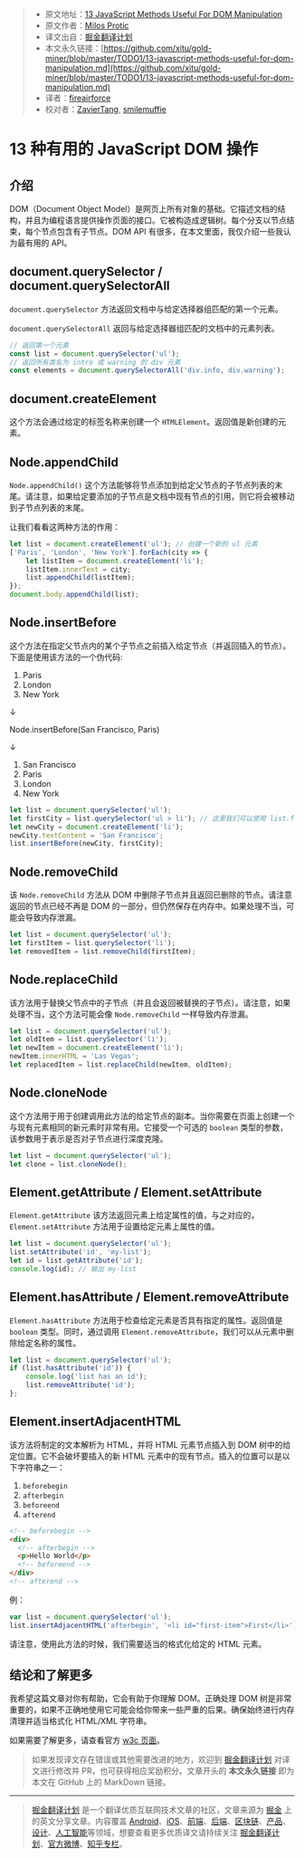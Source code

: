 > * 原文地址：[13 JavaScript Methods Useful For DOM Manipulation](https://devinduct.com/blogpost/20/13-javascript-methods-useful-for-dom-manipulation)
> * 原文作者：[Milos Protic](https://devinduct.com/blogpost/20/13-javascript-methods-useful-for-dom-manipulation)
> * 译文出自：[掘金翻译计划](https://github.com/xitu/gold-miner)
> * 本文永久链接：[https://github.com/xitu/gold-miner/blob/master/TODO1/13-javascript-methods-useful-for-dom-manipulation.md](https://github.com/xitu/gold-miner/blob/master/TODO1/13-javascript-methods-useful-for-dom-manipulation.md)
> * 译者：[fireairforce](https://github.com/fireairforce)
> * 校对者：[ZavierTang](https://github.com/ZavierTang), [smilemuffie](https://github.com/smilemuffie)

# 13 种有用的 JavaScript DOM 操作

## 介绍

DOM（Document Object Model）是网页上所有对象的基础。它描述文档的结构，并且为编程语言提供操作页面的接口。它被构造成逻辑树。每个分支以节点结束，每个节点包含有子节点。DOM API 有很多，在本文里面，我仅介绍一些我认为最有用的 API。

## document.querySelector / document.querySelectorAll

`document.querySelector` 方法返回文档中与给定选择器组匹配的第一个元素。

`document.querySelectorAll` 返回与给定选择器组匹配的文档中的元素列表。

```js
// 返回第一个元素
const list = document.querySelector('ul');
// 返回所有类名为 intro 或 warning 的 div 元素
const elements = document.querySelectorAll('div.info, div.warning');
```

## document.createElement

这个方法会通过给定的标签名称来创建一个 `HTMLElement`。返回值是新创建的元素。

## Node.appendChild

`Node.appendChild()` 这个方法能够将节点添加到给定父节点的子节点列表的末尾。请注意，如果给定要添加的子节点是文档中现有节点的引用，则它将会被移动到子节点列表的末尾。

让我们看看这两种方法的作用：

```js
let list = document.createElement('ul'); // 创建一个新的 ul 元素
['Paris', 'London', 'New York'].forEach(city => {
    let listItem = document.createElement('li');
    listItem.innerText = city;
    list.appendChild(listItem);
});
document.body.appendChild(list);
```

## Node.insertBefore

这个方法在指定父节点内的某个子节点之前插入给定节点（并返回插入的节点）。下面是使用该方法的一个伪代码:

1. Paris
2. London
3. New York

↓

Node.insertBefore(San Francisco, Paris)

↓

1. San Francisco
2. Paris
3. London
4. New York

```js
let list = document.querySelector('ul');
let firstCity = list.querySelector('ul > li'); // 这里我们可以使用 list.firstChild，但是这篇文章的目的是介绍 DOM API
let newCity = document.createElement('li');
newCity.textContent = 'San Francisco';
list.insertBefore(newCity, firstCity);
```

## Node.removeChild

该 `Node.removeChild` 方法从 DOM 中删除子节点并且返回已删除的节点。请注意返回的节点已经不再是 DOM 的一部分，但仍然保存在内存中。如果处理不当，可能会导致内存泄漏。

```js
let list = document.querySelector('ul');
let firstItem = list.querySelector('li');
let removedItem = list.removeChild(firstItem);
```

## Node.replaceChild

该方法用于替换父节点中的子节点（并且会返回被替换的子节点）。请注意，如果处理不当，这个方法可能会像 `Node.removeChild` 一样导致内存泄漏。

```js
let list = document.querySelector('ul');
let oldItem = list.querySelector('li');
let newItem = document.createElement('li');
newItem.innerHTML = 'Las Vegas';
let replacedItem = list.replaceChild(newItem, oldItem);
```

## Node.cloneNode

这个方法用于用于创建调用此方法的给定节点的副本。当你需要在页面上创建一个与现有元素相同的新元素时非常有用。它接受一个可选的 `boolean` 类型的参数，该参数用于表示是否对子节点进行深度克隆。

```js
let list = document.querySelector('ul');
let clone = list.cloneNode();
```

## Element.getAttribute / Element.setAttribute

`Element.getAttribute` 该方法返回元素上给定属性的值，与之对应的，`Element.setAttribute` 方法用于设置给定元素上属性的值。

```js
let list = document.querySelector('ul');
list.setAttribute('id', 'my-list');
let id = list.getAttribute('id');
console.log(id); // 输出 my-list
```

## Element.hasAttribute / Element.removeAttribute

`Element.hasAttribute` 方法用于检查给定元素是否具有指定的属性。返回值是 `boolean` 类型。同时，通过调用 `Element.removeAttribute`，我们可以从元素中删除给定名称的属性。

```js
let list = document.querySelector('ul');
if (list.hasAttribute('id')) {
    console.log('list has an id');
    list.removeAttribute('id');
};
```

## Element.insertAdjacentHTML

该方法将制定的文本解析为 HTML，并将 HTML 元素节点插入到 DOM 树中的给定位置。它不会破坏要插入的新 HTML 元素中的现有节点。插入的位置可以是以下字符串之一：

1. `beforebegin`
2. `afterbegin`
3. `beforeend`
4. `afterend`

```html
<!-- beforebegin -->
<div>
  <!-- afterbegin -->
  <p>Hello World</p>
  <!-- beforeend -->
</div>
<!-- afterend -->
```

例：

```js
var list = document.querySelector('ul');
list.insertAdjacentHTML('afterbegin', '<li id="first-item">First</li>');
```

请注意，使用此方法的时候，我们需要适当的格式化给定的 HTML 元素。

## 结论和了解更多

我希望这篇文章对你有帮助，它会有助于你理解 DOM。正确处理 DOM 树是非常重要的，如果不正确地使用它可能会给你带来一些严重的后果。确保始终进行内存清理并适当格式化 HTML/XML 字符串。

如果需要了解更多，请查看官方 [w3c 页面](https://www.w3.org/TR/?tag=dom)。

> 如果发现译文存在错误或其他需要改进的地方，欢迎到 [掘金翻译计划](https://github.com/xitu/gold-miner) 对译文进行修改并 PR，也可获得相应奖励积分。文章开头的 **本文永久链接** 即为本文在 GitHub 上的 MarkDown 链接。

---

> [掘金翻译计划](https://github.com/xitu/gold-miner) 是一个翻译优质互联网技术文章的社区，文章来源为 [掘金](https://juejin.im) 上的英文分享文章。内容覆盖 [Android](https://github.com/xitu/gold-miner#android)、[iOS](https://github.com/xitu/gold-miner#ios)、[前端](https://github.com/xitu/gold-miner#前端)、[后端](https://github.com/xitu/gold-miner#后端)、[区块链](https://github.com/xitu/gold-miner#区块链)、[产品](https://github.com/xitu/gold-miner#产品)、[设计](https://github.com/xitu/gold-miner#设计)、[人工智能](https://github.com/xitu/gold-miner#人工智能)等领域，想要查看更多优质译文请持续关注 [掘金翻译计划](https://github.com/xitu/gold-miner)、[官方微博](http://weibo.com/juejinfanyi)、[知乎专栏](https://zhuanlan.zhihu.com/juejinfanyi)。
